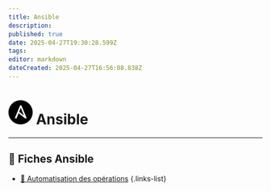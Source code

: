 ```yaml
---
title: Ansible
description: 
published: true
date: 2025-04-27T19:30:28.599Z
tags: 
editor: markdown
dateCreated: 2025-04-27T16:56:08.838Z
---
```


# ![ansible.svg](/icons/ansible.svg) Ansible

---

## 📂 Fiches Ansible

- [🔄 Automatisation des opérations](Automatisation_operations)
{.links-list}
